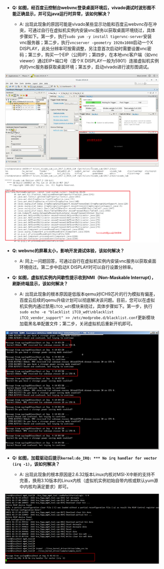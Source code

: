 * **Q: 如图，经百度云控制台webvnc登录桌面环境后，vivado调试时波形图不能正确显示，并可见java运行时异常，该如何解决？**

  * A: 出现此现象的原因可能是vivado某些显示功能和百度云webvnc存在冲突，可通过自行在虚拟机实例内安装vnc服务以获取桌面环境绕过，具体步骤如下。第一步，执行`sudo yum -y install tigervnc-server`安装vnc服务器；第二步，执行`vncserver -geometry 1920x1080`启动一个X DISPLAY，此处分辨率可按需调整，另注意首次启动时需要设置vnc密码；第三步，购买一个EIP（公网IP）；第四步，在本地vnc客户端（如vnc viewer）通过EIP+端口号（首个X DISPLAY一般为5901）连接虚拟机实例内的vnc服务器获取桌面环境；第五步，启动vivado进行波形图调试。

![qa_vivado_waveform](./sdk/doc/img/qa_vivado_waveform.png)
![qa_vivado_java_exception](./sdk/doc/img/qa_vivado_java_exception.png)

* **Q: webvnc的屏幕太小，影响开发调试体验，该如何解决？**

  * A: 同上一问题回答，可通过自行在虚拟机实例内安装vnc服务以获取桌面环境绕过。第二步中启动X DISPLAY时可以自行设置分辨率。

* **Q: 如图，虚拟机实例内间歇性提示收到NMI（Non-Maskable Interrupt），刷新终端显示，该如何解决？**

  * A: 出现此现象的根本原因是低版本qemu对ICH9芯片的行为模拟有偏差，百度云后续的qemu升级计划可以彻底解决该问题。目前，您可以在虚拟机实例内通过禁用`iTCO_wdt`模块来绕过，具体步骤如下。第一步，执行`sudo echo -e "blacklist iTCO_wdt\nblacklist iTCO_vendor_support" >> /etc/modprobe.d/blacklist.conf`更新模块加载黑名单配置文件；第二步，关闭虚拟机后重新开机即可。

![qa_nmi](./sdk/doc/img/qa_nmi.png)

* **Q: 如图，加载驱动后提示`kernel:do_IRQ: *** No irq handler for vector (irq -1)`，该如何解决？**

  * A: 出现此现象的根本原因是2.6.32版本Linux内核对MSI-X中断的支持不完善，换用3.10版本的Linux内核（虚拟机实例初始自带内核或默认yum源中内核均满足要求）即可。

![qa_no_irq_handler](./sdk/doc/img/qa_no_irq_handler.png)
